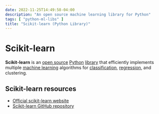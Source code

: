 ```yaml
---
date: 2022-11-25T14:49:58-04:00
description: "An open source machine learning library for Python"
tags: [ "python-ml-libs" ]
title: "Scikit-learn (Python Library)"
---
```


# Scikit-learn

**Scikit-learn** is an [open source](open-source-software.md) [Python](python.md) [library](python-ml-libs.md) that efficiently implements multiple [machine learning](machine-learning.md) algorithms for [classification](ml-supervised-classification-learning.md), [regression](ml-supervised-regression-learning.md), and clustering.

## Scikit-learn resources

* [Official scikit-learn website](https://scikit-learn.org/)
* [Scikit-learn GitHub repository](https://github.com/scikit-learn/scikit-learn)
